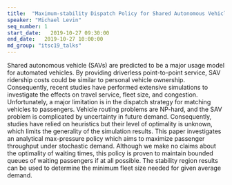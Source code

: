```yaml
---
title:  "Maximum-stability Dispatch Policy for Shared Autonomous Vehicles"
speaker: "Michael Levin"
seq_number: 1
start_date:   2019-10-27 09:30:00
end_date:   2019-10-27 10:00:00
md_group: "itsc19_talks"
---
```


Shared autonomous vehicle (SAVs) are predicted to be a major usage model for automated vehicles. By providing driverless point-to-point service, SAV ridership costs could be similar to personal vehicle ownership. Consequently, recent studies have performed extensive simulations to investigate the effects on travel service, fleet size, and congestion. Unfortunately, a major limitation is in the dispatch strategy for matching vehicles to passengers. Vehicle routing problems are NP-hard, and the SAV problem is complicated by uncertainty in future demand. Consequently, studies have relied on heuristics but their level of optimality is unknown, which limits the generality of the simulation results. This paper investigates an analytical max-pressure policy which aims to maximize passenger throughput under stochastic demand. Although we make no claims about the optimality of waiting times, this policy is proven to maintain bounded queues of waiting passengers if at all possible. The stability region results can be used to determine the minimum fleet size needed for given average demand. 
